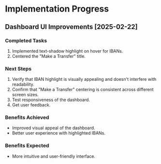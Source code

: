 # Implementation Progress

## Dashboard UI Improvements [2025-02-22]

### Completed Tasks
1.  Implemented text-shadow highlight on hover for IBANs.
2.  Centered the "Make a Transfer" title.

### Next Steps
1.  Verify that IBAN highlight is visually appealing and doesn't interfere with readability.
2.  Confirm that "Make a Transfer" centering is consistent across different screen sizes.
3.  Test responsiveness of the dashboard.
4.  Get user feedback.

### Benefits Achieved
- Improved visual appeal of the dashboard.
- Better user experience with highlighted IBANs.

### Benefits Expected
- More intuitive and user-friendly interface.